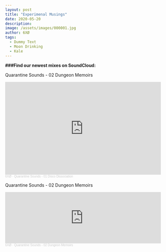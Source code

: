 ```yaml
---
layout: post
title: "Experimenal Musings"
date: 2020-05-20
description: 
image: /assets/images/000001.jpg
author: 6XØ
tags: 
  - Dummy Text
  - Moon Drinking
  - Kale
---
```


**###Find our newest mixes on SoundCloud:**

Quarantine Sounds - 02 Dungeon Memoirs

<iframe width="100%" height="300" scrolling="no" frameborder="no" allow="autoplay" src="https://w.soundcloud.com/player/?url=https%3A//api.soundcloud.com/tracks/805965235&color=%23ff5500&auto_play=false&hide_related=false&show_comments=true&show_user=true&show_reposts=false&show_teaser=true&visual=true"></iframe><div style="font-size: 10px; color: #cccccc;line-break: anywhere;word-break: normal;overflow: hidden;white-space: nowrap;text-overflow: ellipsis; font-family: Interstate,Lucida Grande,Lucida Sans Unicode,Lucida Sans,Garuda,Verdana,Tahoma,sans-serif;font-weight: 100;"><a href="https://soundcloud.com/6x0_official" title="6XØ" target="_blank" style="color: #cccccc; text-decoration: none;">6XØ</a> · <a href="https://soundcloud.com/6x0_official/quarantine-sounds-01-disco-dissociation" title="Quarantine Sounds - 01 Disco Dissociation" target="_blank" style="color: #cccccc; text-decoration: none;">Quarantine Sounds - 01 Disco Dissociation</a></div>

Quarantine Sounds - 02 Dungeon Memoirs

<iframe width="100%" height="166" scrolling="no" frameborder="no" allow="autoplay" src="https://w.soundcloud.com/player/?url=https%3A//api.soundcloud.com/tracks/827607628&color=%23ff5500&auto_play=false&hide_related=false&show_comments=true&show_user=true&show_reposts=false&show_teaser=true"></iframe><div style="font-size: 10px; color: #cccccc;line-break: anywhere;word-break: normal;overflow: hidden;white-space: nowrap;text-overflow: ellipsis; font-family: Interstate,Lucida Grande,Lucida Sans Unicode,Lucida Sans,Garuda,Verdana,Tahoma,sans-serif;font-weight: 100;"><a href="https://soundcloud.com/6x0_official" title="6XØ" target="_blank" style="color: #cccccc; text-decoration: none;">6XØ</a> · <a href="https://soundcloud.com/6x0_official/quarantine-sounds-02-dungeon-memoirs" title="Quarantine Sounds - 02 Dungeon Memoirs" target="_blank" style="color: #cccccc; text-decoration: none;">Quarantine Sounds - 02 Dungeon Memoirs</a></div>

